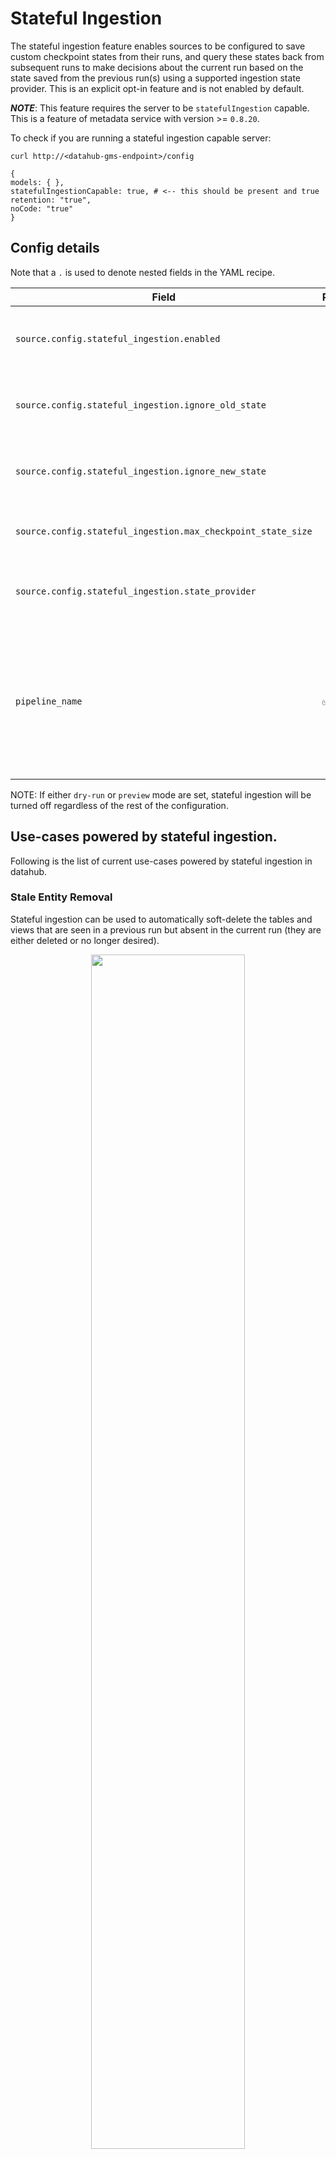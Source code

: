 # Stateful Ingestion

The stateful ingestion feature enables sources to be configured to save custom checkpoint states from their
runs, and query these states back from subsequent runs to make decisions about the current run based on the state saved
from the previous run(s) using a supported ingestion state provider. This is an explicit opt-in feature and is not enabled
by default.

**_NOTE_**: This feature requires the server to be `statefulIngestion` capable. This is a feature of metadata service with version >= `0.8.20`.

To check if you are running a stateful ingestion capable server:

```console
curl http://<datahub-gms-endpoint>/config

{
models: { },
statefulIngestionCapable: true, # <-- this should be present and true
retention: "true",
noCode: "true"
}
```

## Config details

Note that a `.` is used to denote nested fields in the YAML recipe.

| Field                                                        | Required | Default                                                     | Description                                                                                                                                                 |
| ------------------------------------------------------------ | -------- | ----------------------------------------------------------- | ----------------------------------------------------------------------------------------------------------------------------------------------------------- |
| `source.config.stateful_ingestion.enabled`                   |          | False                                                       | The type of the ingestion state provider registered with datahub.                                                                                           |
| `source.config.stateful_ingestion.ignore_old_state`          |          | False                                                       | If set to True, ignores the previous checkpoint state.                                                                                                      |
| `source.config.stateful_ingestion.ignore_new_state`          |          | False                                                       | If set to True, ignores the current checkpoint state.                                                                                                       |
| `source.config.stateful_ingestion.max_checkpoint_state_size` |          | 2^24 (16MB)                                                 | The maximum size of the checkpoint state in bytes.                                                                                                          |
| `source.config.stateful_ingestion.state_provider`            |          | The default datahub ingestion state provider configuration. | The ingestion state provider configuration.                                                                                                                 |
| `pipeline_name`                                              | ✅       |                                                             | The name of the ingestion pipeline the checkpoint states of various source connector job runs are saved/retrieved against via the ingestion state provider. |

NOTE: If either `dry-run` or `preview` mode are set, stateful ingestion will be turned off regardless of the rest of the configuration.

## Use-cases powered by stateful ingestion.

Following is the list of current use-cases powered by stateful ingestion in datahub.

### Stale Entity Removal

Stateful ingestion can be used to automatically soft-delete the tables and views that are seen in a previous run
but absent in the current run (they are either deleted or no longer desired).

<p align="center">
  <img width="70%"  src="https://raw.githubusercontent.com/datahub-project/static-assets/main/imgs/stale_metadata_deletion.png"/>
</p>

#### Supported sources

- All sql based sources.

#### Additional config details

Note that a `.` is used to denote nested fields in the YAML recipe.

| Field                                      | Required | Default | Description                                                                                                                                  |
| ------------------------------------------ | -------- | ------- | -------------------------------------------------------------------------------------------------------------------------------------------- |
| `stateful_ingestion.remove_stale_metadata` |          | True    | Soft-deletes the tables and views that were found in the last successful run but missing in the current run with stateful_ingestion enabled. |

#### Sample configuration

```yaml
source:
  type: "snowflake"
  config:
    username: <user_name>
    password: <password>
    host_port: <host_port>
    warehouse: <ware_house>
    role: <role>
    include_tables: True
    include_views: True
    # Rest of the source specific params ...
    ## Stateful Ingestion config ##
    stateful_ingestion:
      enabled: True # False by default
      remove_stale_metadata: True # default value
      ## Default state_provider configuration ##
      # state_provider:
      # type: "datahub" # default value
      # This section is needed if the pipeline-level `datahub_api` is not configured.
      # config:  # default value
      #    datahub_api:
      #        server: "http://localhost:8080"

# The pipeline_name is mandatory for stateful ingestion and the state is tied to this.
# If this is changed after using with stateful ingestion, the previous state will not be available to the next run.
pipeline_name: "my_snowflake_pipeline_1"

# Pipeline-level datahub_api configuration.
datahub_api: # Optional. But if provided, this config will be used by the "datahub" ingestion state provider.
  server: "http://localhost:8080"

sink:
  type: "datahub-rest"
  config:
    server: "http://localhost:8080"
```

### Redundant Run Elimination

Typically, the usage runs are configured to fetch the usage data for the previous day(or hour) for each run. Once a usage
run has finished, subsequent runs until the following day would be fetching the same usage data. With stateful ingestion,
the redundant fetches can be avoided even if the ingestion job is scheduled to run more frequently than the granularity of
usage ingestion.

#### Supported sources

- Snowflake Usage source.

#### Additional config details

Note that a `.` is used to denote nested fields in the YAML recipe.

| Field                            | Required | Default | Description                                                                                                                               |
| -------------------------------- | -------- | ------- | ----------------------------------------------------------------------------------------------------------------------------------------- |
| `stateful_ingestion.force_rerun` |          | False   | Custom-alias for `stateful_ingestion.ignore_old_state`. Prevents a rerun for the same time window if there was a previous successful run. |

#### Sample Configuration

```yaml
source:
  type: "snowflake-usage-legacy"
  config:
    username: <user_name>
    password: <password>
    role: <role>
    host_port: <host_port>
    warehouse: <ware_house>
    # Rest of the source specific params ...
    ## Stateful Ingestion config ##
    stateful_ingestion:
      enabled: True # default is false
      force_rerun: False # Specific to this source(alias for ignore_old_state), used to override default behavior if True.

# The pipeline_name is mandatory for stateful ingestion and the state is tied to this.
# If this is changed after using with stateful ingestion, the previous state will not be available to the next run.
pipeline_name: "my_snowflake_usage_ingestion_pipeline_1"
sink:
  type: "datahub-rest"
  config:
    server: "http://localhost:8080"
```

## Adding Stateful Ingestion Capability to New Sources (Developer Guide)

See [this documentation](./add_stateful_ingestion_to_source.md) for more details on how to add stateful ingestion
capability to new sources for the use-cases supported by datahub.

## The Checkpointing Ingestion State Provider (Developer Guide)

The ingestion checkpointing state provider is responsible for saving and retrieving the ingestion checkpoint state associated with the ingestion runs
of various jobs inside the source connector of the ingestion pipeline. The checkpointing data model is [DatahubIngestionCheckpoint](https://github.com/datahub-project/datahub/blob/master/metadata-models/src/main/pegasus/com/linkedin/datajob/datahub/DatahubIngestionCheckpoint.pdl) and it supports any custom state to be stored using the [IngestionCheckpointState](https://github.com/datahub-project/datahub/blob/master/metadata-models/src/main/pegasus/com/linkedin/datajob/datahub/IngestionCheckpointState.pdl#L9). A checkpointing ingestion state provider needs to implement the
[IngestionCheckpointingProviderBase](https://github.com/datahub-project/datahub/blob/master/metadata-ingestion/src/datahub/ingestion/api/ingestion_job_checkpointing_provider_base.py) interface and
register itself with datahub by adding an entry under `datahub.ingestion.checkpointing_provider.plugins` key of the entry_points section in [setup.py](https://github.com/datahub-project/datahub/blob/master/metadata-ingestion/setup.py) with its type and implementation class as shown below.

```python
entry_points = {
    # <snip other keys>"
    "datahub.ingestion.checkpointing_provider.plugins": [
        "datahub = datahub.ingestion.source.state_provider.datahub_ingestion_checkpointing_provider:DatahubIngestionCheckpointingProvider",
    ],
}
```

### Datahub Checkpointing Ingestion State Provider

This is the state provider implementation that is available out of the box. Its type is `datahub` and it is implemented on top
of the `datahub_api` client and the timeseries aspect capabilities of the datahub-backend.

#### Config details

Note that a `.` is used to denote nested fields in the YAML recipe.

| Field                   | Required | Default                                                                                                                                                                                                                                        | Description                                                      |
| ----------------------- | -------- | ---------------------------------------------------------------------------------------------------------------------------------------------------------------------------------------------------------------------------------------------- | ---------------------------------------------------------------- |
| `state_provider.type`   |          | `datahub`                                                                                                                                                                                                                                      | The type of the ingestion state provider registered with datahub |
| `state_provider.config` |          | The `datahub_api` config if set at pipeline level. Otherwise, the default `DatahubClientConfig`. See the [defaults](https://github.com/datahub-project/datahub/blob/master/metadata-ingestion/src/datahub/ingestion/graph/client.py#L19) here. | The configuration required for initializing the state provider.  |
